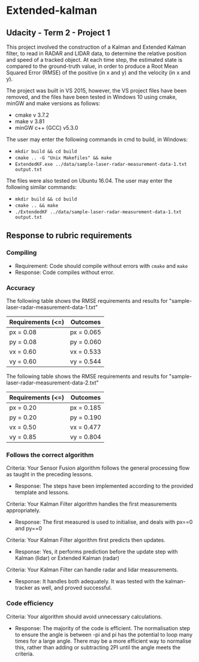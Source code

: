 # Extended-kalman
## Udacity - Term 2 - Project 1

This project involved the construction of a Kalman and Extended Kalman filter, to read in RADAR and LIDAR data, to determine the relative position and speed of a tracked object. At each time step, the estimated state is compared to the ground-truth value, in order to produce a Root Mean Squared Error (RMSE) of the positive (in x and y) and the velocity (in x and y).

The project was built in VS 2015, however, the VS project files have been removed, and the files have been tested in Windows 10 using cmake, minGW and make versions as follows:
* cmake v 3.7.2
* make v 3.81
* minGW c++ (GCC) v5.3.0

The user may enter the following commands in cmd to build, in Windows:
* `mkdir build && cd build`
* `cmake .. -G "Unix Makefiles" && make`
* `ExtendedKF.exe ../data/sample-laser-radar-measurement-data-1.txt output.txt`

The files were also tested on Ubuntu 16.04. The user may enter the following similar commands:
* `mkdir build && cd build`
* `cmake .. && make`
* `./ExtendedKF ../data/sample-laser-radar-measurement-data-1.txt output.txt`

## Response to rubric requirements
### Compiling
* Requirement: Code should compile without errors with `cmake` and `make`
* Response: Code compiles without error.

### Accuracy
The following table shows the RMSE requirements and results for "sample-laser-radar-measurement-data-1.txt"

| Requirements (<=) | Outcomes |
| ------------- | ------------- |
| px = 0.08 | px = 0.065 |
| py = 0.08 | py = 0.060 |
| vx = 0.60 | vx = 0.533 |
| vy = 0.60 | vy = 0.544 |

The following table shows the RMSE requirements and results for "sample-laser-radar-measurement-data-2.txt"

| Requirements (<=) | Outcomes |
| ------------- | ------------- |
| px = 0.20 | px = 0.185 |
| py = 0.20 | py = 0.190 |
| vx = 0.50 | vx = 0.477 |
| vy = 0.85 | vy = 0.804 |

### Follows the correct algorithm
Criteria: Your Sensor Fusion algorithm follows the general processing flow as taught in the preceding lessons.
* Response: The steps have been implemented according to the provided template and lessons.

Criteria: Your Kalman Filter algorithm handles the first measurements appropriately.
* Response: The first measured is used to initialise, and deals with px==0 and py==0

Criteria: Your Kalman Filter algorithm first predicts then updates.
* Response: Yes, it performs prediction before the update step with Kalman (lidar) or Extended Kalman (radar)

Criteria: Your Kalman Filter can handle radar and lidar measurements.
* Response: It handles both adequately. It was tested with the kalman-tracker as well, and proved successful.

### Code efficiency
Criteria: Your algorithm should avoid unnecessary calculations.
* Response: The majority of the code is efficient. The normalisation step to ensure the angle is between -pi and pi has the potential to loop many times for a large angle. There may be a more efficient way to normalise this, rather than adding or subtracting 2PI until the angle meets the criteria.
